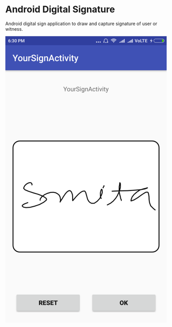 # Android Digital Signature
Android digital sign application to draw and capture signature of user or witness.

![Signature](https://github.com/PrabhunathY/AndroidDigitalSignature/blob/master/device-2017-06-10-183013.png "your sign")
